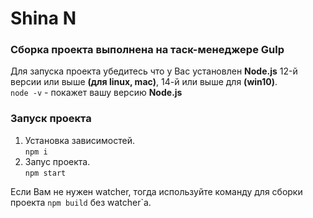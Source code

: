# Shina N

### Сборка проекта выполнена на таск-менеджере Gulp

Для запуска проекта убедитесь что у Вас установлен __Node.js__ 12-й версии или выше **(для linux, mac)**,  14-й или выше для **(win10)**. <br/>
`node -v` - покажет вашу версию __Node.js__ <br/>

### Запуск проекта ###

1. Установка зависимостей. <br/>
   `npm i`
2. Запус проекта. <br/>
   `npm start` <br/>


Если Вам не нужен watcher, тогда используйте команду для сборки проекта `npm build` без watcher`a.
